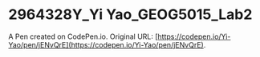 # 2964328Y_Yi Yao_GEOG5015_Lab2

A Pen created on CodePen.io. Original URL: [https://codepen.io/Yi-Yao/pen/jENvQrE](https://codepen.io/Yi-Yao/pen/jENvQrE).

